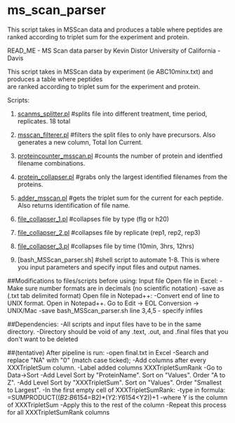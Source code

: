 ms_scan_parser
==============

This script takes in MSScan data and produces a table where peptides are ranked according to triplet sum for the experiment and protein. 

READ_ME - MS Scan data parser
by Kevin Distor
University of California - Davis


This script takes in MSScan data by experiment (ie ABC10minx.txt) and produces a table where peptides	
are ranked according to triplet sum for the experiment and protein. 									


Scripts: 

1. [scanms_splitter.pl](https://github.com/kddistor/ms_scan_parser/blob/master/scanms_splitter.pl)				#splits file into different treatment, time period, replicates. 18 total

2. [msscan_filterer.pl](https://github.com/kddistor/ms_scan_parser/blob/master/msscan_filterer.pl)					#filters the split files to only have precursors. Also generates a new column, Total Ion Current.

3. [proteincounter_msscan.pl](https://github.com/kddistor/ms_scan_parser/blob/master/proteincounter_msscan.pl)			#counts the number of protein and identfied filename combinations.

4. [protein_collapser.pl](https://github.com/kddistor/ms_scan_parser/blob/master/protein_collapser.pl)				#grabs only the largest identified filenames from the proteins.

5. [adder_msscan.pl](https://github.com/kddistor/ms_scan_parser/blob/master/adder_msscan.pl)					#gets the triplet sum for the current for each peptide. Also returns identification of file name.

6. [file_collapser_1.pl](https://github.com/kddistor/ms_scan_parser/blob/master/file_collapser_1.pl)				#collapses file by type (flg or h20)

7. [file_collapser_2.pl](https://github.com/kddistor/ms_scan_parser/blob/master/file_collapser_2.pl)				#collapses file by replicate (rep1, rep2, rep3)

8. [file_collapser_3.pl](https://github.com/kddistor/ms_scan_parser/blob/master/file_collapser_3.pl)				#collapses file by time (10min, 3hrs, 12hrs)

9. [bash_MSScan_parser.sh]			#shell script to automate 1-8. This is where you input parameters and specify input files and output names.													

##Modifications to files/scripts before using:
	Input file
		Open file in Excel:
			-Make sure number formats are in decimals (no scientific notation)
			-save as (.txt tab delimited format)
		Open file in Notepad++:
			-Convert end of line to UNIX format. Open in Notepad++. Go to Edit -> EOL Conversion -> UNIX/Mac
			-save
	bash_MSScan_parser.sh
		line 3,4,5 - specify infiles
		
##Dependencies:
	-All scripts and input files have to be in the same directory.
	-Directory should be void of any .text, .out, and .final files that you don't want to be deleted

##(tentative) After pipeline is run:
	-open final.txt in Excel
		-Search and replace "NA" with "0" (match case ticked);
		-Add columns after every XXXTripletSum column.
		-Label added columns XXXTripletSumRank
		-Go to Data->Sort
			-Add Level Sort by "ProteinName". Sort on "Values". Order "A to Z".
			-Add Level Sort by "XXXTripletSum". Sort on "Values". Order "Smallest to Largest".
		-In the first empty cell of XXXTripletSumRank:
			-type in formula: =SUMPRODUCT(($B$2:$B$6154=B2)*($Y$2:$Y$6154<Y2))+1
				-where Y is the column of XXXTripletSum
				-Apply this to the rest of the column
		-Repeat this process for all XXXTripletSumRank columns
